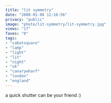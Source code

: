 ```yaml
---
title: "lit symmetry"
date: "2008-01-08 12:16:56"
privacy: "public"
image: "photo/lit-symmetry/lit-symmetry.jpg"
views: "17"
faves: "0"
tags:
- "cabotsquare"
- "lamp"
- "light"
- "lit"
- "night"
- "uk"
- "canarywharf"
- "london"
- "england"
---
```

a quick shutter can be your friend :)

